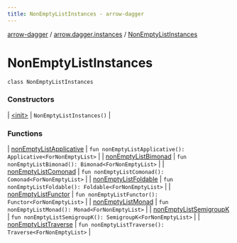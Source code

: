 ```yaml
---
title: NonEmptyListInstances - arrow-dagger
---
```


[arrow-dagger](../../index.html) / [arrow.dagger.instances](../index.html) / [NonEmptyListInstances](./index.html)

# NonEmptyListInstances

`class NonEmptyListInstances`

### Constructors

| [&lt;init&gt;](-init-.html) | `NonEmptyListInstances()` |

### Functions

| [nonEmptyListApplicative](non-empty-list-applicative.html) | `fun nonEmptyListApplicative(): Applicative<ForNonEmptyList>` |
| [nonEmptyListBimonad](non-empty-list-bimonad.html) | `fun nonEmptyListBimonad(): Bimonad<ForNonEmptyList>` |
| [nonEmptyListComonad](non-empty-list-comonad.html) | `fun nonEmptyListComonad(): Comonad<ForNonEmptyList>` |
| [nonEmptyListFoldable](non-empty-list-foldable.html) | `fun nonEmptyListFoldable(): Foldable<ForNonEmptyList>` |
| [nonEmptyListFunctor](non-empty-list-functor.html) | `fun nonEmptyListFunctor(): Functor<ForNonEmptyList>` |
| [nonEmptyListMonad](non-empty-list-monad.html) | `fun nonEmptyListMonad(): Monad<ForNonEmptyList>` |
| [nonEmptyListSemigroupK](non-empty-list-semigroup-k.html) | `fun nonEmptyListSemigroupK(): SemigroupK<ForNonEmptyList>` |
| [nonEmptyListTraverse](non-empty-list-traverse.html) | `fun nonEmptyListTraverse(): Traverse<ForNonEmptyList>` |


